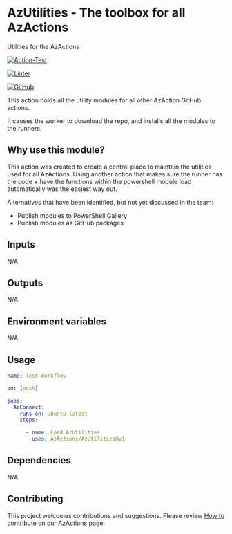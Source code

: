 # AzUtilities - The toolbox for all AzActions
Utilities for the AzActions

[![Action-Test](https://github.com/AzActions/AzUtilities/actions/workflows/Action-Test.yml/badge.svg)](https://github.com/AzActions/AzUtilities/actions/workflows/Action-Test.yml)

[![Linter](https://github.com/AzActions/AzUtilities/workflows/Linter/badge.svg)](https://github.com/AzActions/AzUtilities/actions/workflows/Linter.yml)

[![GitHub](https://img.shields.io/github/license/AzActions/AzUtilities)](LICENSE)

This action holds all the utility modules for all other AzAction GitHub actions.

It causes the worker to download the repo, and installs all the modules to the runners.

## Why use this module?

This action was created to create a central place to maintain the utilities used for all AzActions.
Using another action that makes sure the runner has the code + have the functions within the powershell
module load automatically was the easiest way out.

Alternatives that have been identified, but not yet discussed in the team:

- Publish modules to PowerShell Gallery
- Publish modules as GitHub packages


## Inputs

N/A

## Outputs

N/A

## Environment variables

N/A

## Usage

```yaml
name: Test-Workflow

on: [push]

jobs:
  AzConnect:
    runs-on: ubuntu-latest
    steps:

      - name: Load AzUtilities
        uses: AzActions/AzUtilities@v1

```

## Dependencies

N/A

## Contributing

This project welcomes contributions and suggestions. Please review [How to contribute](https://github.com/AzActions/AzActions#how-to-contibute) on our [AzActions](https://github.com/AzActions/AzActions) page.
